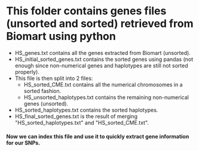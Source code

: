# This folder contains genes files (unsorted and sorted) retrieved from Biomart using python
  - HS_genes.txt contains all the genes extracted from Biomart (unsorted).
  - HS_initial_sorted_genes.txt contains the sorted genes using pandas (not enough since non-numerical genes and haplotypes are still not sorted properly).
  - This file is then split into 2 files:
      - HS_sorted_CME.txt contains all the numerical chromosomes in a sorted fashion.
      - HS_unsorted_haplotypes.txt contains the remaining non-numerical genes (unsorted).
  - HS_sorted_haplotypes.txt contains the sorted haplotypes.
  - HS_final_sorted_genes.txt is the result of merging "HS_sorted_haplotypes.txt" and "HS_sorted_CME.txt".<br>
#### Now we can index this file and use it to quickly extract gene information for our SNPs.
